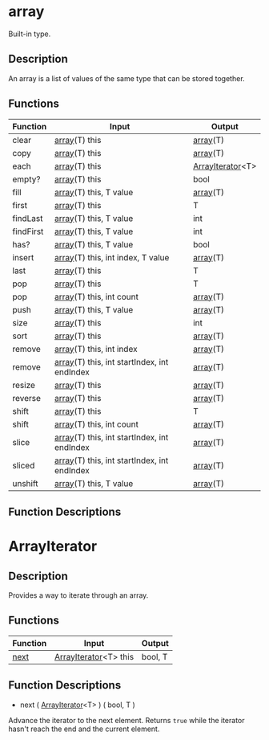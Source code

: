 # array

Built-in type.

## Description

An array is a list of values of the same type that can be stored together.

## Functions

|Function|Input|Output|
|-|-|-|
|clear|[array](#array)(T) this|[array](#array)(T)|
|copy|[array](#array)(T) this|[array](#array)(T)|
|each|[array](#array)(T) this|[ArrayIterator](#arrayiterator)\<T\>|
|empty?|[array](#array)(T) this|bool|
|fill|[array](#array)(T) this, T value|[array](#array)(T)|
|first|[array](#array)(T) this|T|
|findLast|[array](#array)(T) this, T value|int|
|findFirst|[array](#array)(T) this, T value|int|
|has?|[array](#array)(T) this, T value|bool|
|insert|[array](#array)(T) this, int index, T value|[array](#array)(T)|
|last|[array](#array)(T) this|T|
|pop|[array](#array)(T) this|T|
|pop|[array](#array)(T) this, int count|[array](#array)(T)|
|push|[array](#array)(T) this, T value|[array](#array)(T)|
|size|[array](#array)(T) this|int|
|sort|[array](#array)(T) this|[array](#array)(T)|
|remove|[array](#array)(T) this, int index|[array](#array)(T)|
|remove|[array](#array)(T) this, int startIndex, int endIndex|[array](#array)(T)|
|resize|[array](#array)(T) this|[array](#array)(T)|
|reverse|[array](#array)(T) this|[array](#array)(T)|
|shift|[array](#array)(T) this|T|
|shift|[array](#array)(T) this, int count|[array](#array)(T)|
|slice|[array](#array)(T) this, int startIndex, int endIndex|[array](#array)(T)|
|sliced|[array](#array)(T) this, int startIndex, int endIndex|[array](#array)(T)|
|unshift|[array](#array)(T) this, T value|[array](#array)(T)|

## Function Descriptions

# ArrayIterator

## Description

Provides a way to iterate through an array.

## Functions

|Function|Input|Output|
|-|-|-|
|[next](#next)|[ArrayIterator](#arrayiterator)\<T\> this|bool, T|

## Function Descriptions

<a id="next"></a>
- next ( [ArrayIterator](#arrayiterator)\<T\> ) ( bool, T )

Advance the iterator to the next element.
Returns `true` while the iterator hasn't reach the end and the current element.
